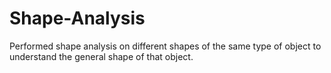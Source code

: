 # Shape-Analysis
Performed shape analysis on different shapes of the same type of object to understand the general shape of that object.
